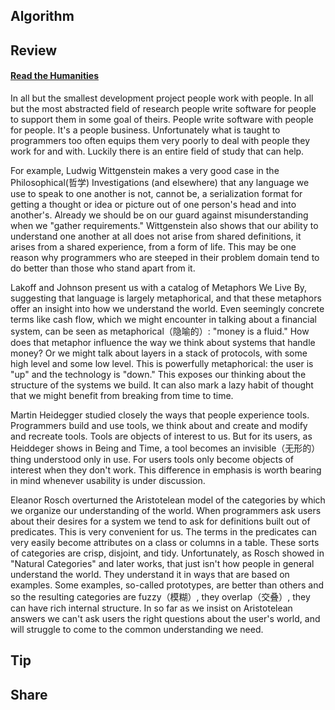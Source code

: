 ## Algorithm
## Review
#### [Read the Humanities](https://97-things-every-x-should-know.gitbooks.io/97-things-every-programmer-should-know/content/en/thing_71/)
In all but the smallest development project people work with people. In all but the most abstracted field of research people write software for people to support them in some goal of theirs. People write software with people for people. It's a people business. Unfortunately what is taught to programmers too often equips them very poorly to deal with people they work for and with. Luckily there is an entire field of study that can help.

For example, Ludwig Wittgenstein makes a very good case in the Philosophical(哲学) Investigations (and elsewhere) that any language we use to speak to one another is not, cannot be, a serialization format for getting a thought or idea or picture out of one person's head and into another's. Already we should be on our guard against misunderstanding when we "gather requirements." Wittgenstein also shows that our ability to understand one another at all does not arise from shared definitions, it arises from a shared experience, from a form of life. This may be one reason why programmers who are steeped in their problem domain tend to do better than those who stand apart from it.

Lakoff and Johnson present us with a catalog of Metaphors We Live By, suggesting that language is largely metaphorical, and that these metaphors offer an insight into how we understand the world. Even seemingly concrete terms like cash flow, which we might encounter in talking about a financial system, can be seen as metaphorical（隐喻的）: "money is a fluid." How does that metaphor influence the way we think about systems that handle money? Or we might talk about layers in a stack of protocols, with some high level and some low level. This is powerfully metaphorical: the user is "up" and the technology is "down." This exposes our thinking about the structure of the systems we build. It can also mark a lazy habit of thought that we might benefit from breaking from time to time.

Martin Heidegger studied closely the ways that people experience tools. Programmers build and use tools, we think about and create and modify and recreate tools. Tools are objects of interest to us. But for its users, as Heiddeger shows in Being and Time, a tool becomes an invisible（无形的） thing understood only in use. For users tools only become objects of interest when they don't work. This difference in emphasis is worth bearing in mind whenever usability is under discussion.

Eleanor Rosch overturned the Aristotelean model of the categories by which we organize our understanding of the world. When programmers ask users about their desires for a system we tend to ask for definitions built out of predicates. This is very convenient for us. The terms in the predicates can very easily become attributes on a class or columns in a table. These sorts of categories are crisp, disjoint, and tidy. Unfortunately, as Rosch showed in "Natural Categories" and later works, that just isn't how people in general understand the world. They understand it in ways that are based on examples. Some examples, so-called prototypes, are better than others and so the resulting categories are fuzzy（模糊）, they overlap（交叠）, they can have rich internal structure. In so far as we insist on Aristotelean answers we can't ask users the right questions about the user's world, and will struggle to come to the common understanding we need.


## Tip
## Share

